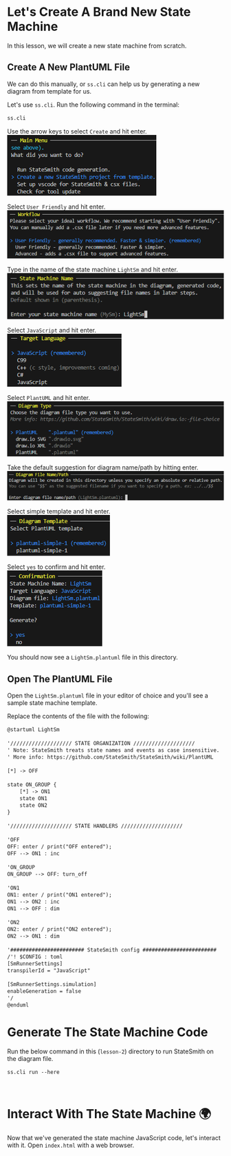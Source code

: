 # Let's Create A Brand New State Machine
In this lesson, we will create a new state machine from scratch.

## Create A New PlantUML File
We can do this manually, or `ss.cli` can help us by generating a new diagram from template for us.

Let's use `ss.cli`. Run the following command in the terminal:

```bash
ss.cli
```

Use the arrow keys to select `Create` and hit enter.<br>
![](docs/main-menu.png)

Select `User Friendly` and hit enter.<br>
![](docs/select-user-friendly.png)

Type in the name of the state machine `LightSm` and hit enter.<br>
![](docs/type-light-sm.png)

Select `JavaScript` and hit enter.<br>
![](docs/select-js.png)

Select `PlantUML` and hit enter.<br>
![](docs/select-plantuml.png)

Take the default suggestion for diagram name/path by hitting enter.<br>
![](docs/take-diagram-path-suggestion.png)

Select simple template and hit enter.<br>
![](docs/select-plantuml-simple-template.png)

Select `yes` to confirm and hit enter.<br>
![](docs/confirm.png)

You should now see a `LightSm.plantuml` file in this directory.

## Open The PlantUML File
Open the `LightSm.plantuml` file in your editor of choice and you'll see a sample state machine template.

Replace the contents of the file with the following:

```plantuml
@startuml LightSm

'//////////////////// STATE ORGANIZATION ////////////////////
' Note: StateSmith treats state names and events as case insensitive.
' More info: https://github.com/StateSmith/StateSmith/wiki/PlantUML

[*] -> OFF

state ON_GROUP {
    [*] -> ON1
    state ON1
    state ON2
}

'//////////////////// STATE HANDLERS ////////////////////

'OFF
OFF: enter / print("OFF entered");
OFF --> ON1 : inc

'ON_GROUP
ON_GROUP --> OFF: turn_off

'ON1
ON1: enter / print("ON1 entered");
ON1 --> ON2 : inc
ON1 --> OFF : dim

'ON2
ON2: enter / print("ON2 entered");
ON2 --> ON1 : dim

'######################## StateSmith config ########################
/'! $CONFIG : toml
[SmRunnerSettings]
transpilerId = "JavaScript"

[SmRunnerSettings.simulation]
enableGeneration = false
'/
@enduml
```

# Generate The State Machine Code
Run the below command in this (`lesson-2`) directory to run StateSmith on the diagram file.
```
ss.cli run --here
```

<br>

# Interact With The State Machine 🌍
Now that we've generated the state machine JavaScript code, let's interact with it.
Open `index.html` with a web browser.
